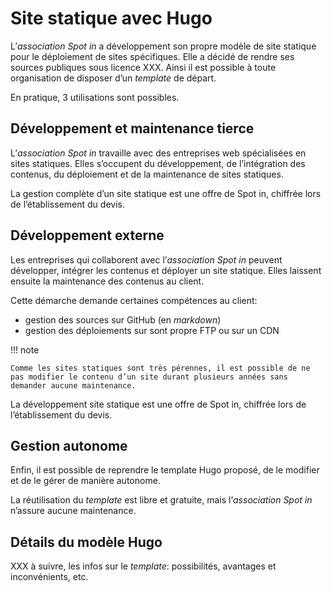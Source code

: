 # Site statique avec Hugo

L’*association Spot in* a développement son propre modèle de site statique pour le déploiement de sites spécifiques. Elle a décidé de rendre ses sources publiques sous licence XXX. Ainsi il est possible à toute organisation de disposer d’un *template* de départ.

En pratique, 3 utilisations sont possibles.

## Développement et maintenance tierce

L’*association Spot in* travaille avec des entreprises web spécialisées en sites statiques. Elles s’occupent du développement, de l’intégration des contenus, du déploiement et de la maintenance de sites statiques.

La gestion complète d’un site statique est une offre de Spot in, chiffrée lors de l’établissement du devis.

## Développement externe

Les entreprises qui collaborent avec l’*association Spot in* peuvent développer, intégrer les contenus et déployer un site statique. Elles laissent ensuite la maintenance des contenus au client.

Cette démarche demande certaines compétences au client:

- gestion des sources sur GitHub (en *markdown*)
- gestion des déploiements sur sont propre FTP ou sur un CDN

!!! note

    Comme les sites statiques sont très pérennes, il est possible de ne pas modifier le contenu d’un site durant plusieurs années sans demander aucune maintenance.

La développement site statique est une offre de Spot in, chiffrée lors de l’établissement du devis.

## Gestion autonome

Enfin, il est possible de reprendre le template Hugo proposé, de le modifier et de le gérer de manière autonome.

La réutilisation du *template* est libre et gratuite, mais l’*association Spot in* n’assure aucune maintenance.

## Détails du modèle Hugo

XXX à suivre, les infos sur le *template*: possibilités, avantages et inconvénients, etc.